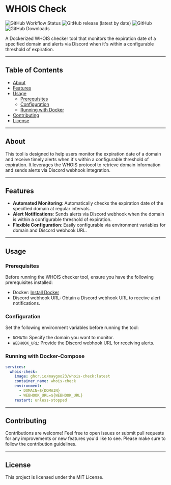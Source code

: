 # WHOIS Check

![GitHub Workflow Status](https://img.shields.io/github/actions/workflow/status/maygoo23/whois-check/docker-publish.yml?branch=main)
![GitHub release (latest by date)](https://img.shields.io/github/v/release/maygoo23/whois-check)
![GitHub](https://img.shields.io/github/license/maygoo23/whois-check)
![GitHub Downloads](https://img.shields.io/github/downloads/maygoo23/whois-check/total)

A Dockerized WHOIS checker tool that monitors the expiration date of a specified domain and alerts via Discord when it's within a configurable threshold of expiration.

---

## Table of Contents

- [About](#about)
- [Features](#features)
- [Usage](#usage)
  - [Prerequisites](#prerequisites)
  - [Configuration](#configuration)
  - [Running with Docker](#running-with-docker)
- [Contributing](#contributing)
- [License](#license)

---

## About

This tool is designed to help users monitor the expiration date of a domain and receive timely alerts when it's within a configurable threshold of expiration. It leverages the WHOIS protocol to retrieve domain information and sends alerts via Discord webhook integration.

---

## Features

- **Automated Monitoring**: Automatically checks the expiration date of the specified domain at regular intervals.
- **Alert Notifications**: Sends alerts via Discord webhook when the domain is within a configurable threshold of expiration.
- **Flexible Configuration**: Easily configurable via environment variables for domain and Discord webhook URL.

---

## Usage

### Prerequisites

Before running the WHOIS checker tool, ensure you have the following prerequisites installed:

- Docker: [Install Docker](https://docs.docker.com/get-docker/)
- Discord webhook URL: Obtain a Discord webhook URL to receive alert notifications.

### Configuration

Set the following environment variables before running the tool:

- `DOMAIN`: Specify the domain you want to monitor.
- `WEBHOOK_URL`: Provide the Discord webhook URL for receiving alerts.

### Running with Docker-Compose

```yaml
services:
  whois-check:
    image: ghcr.io/maygoo23/whois-check:latest
    container_name: whois-check
    environment:
      - DOMAIN=${DOMAIN}
      - WEBHOOK_URL=${WEBHOOK_URL}
    restart: unless-stopped
```

---

## Contributing

Contributions are welcome! Feel free to open issues or submit pull requests for any improvements or new features you'd like to see. Please make sure to follow the contribution guidelines.

---

## License

This project is licensed under the MIT License.
